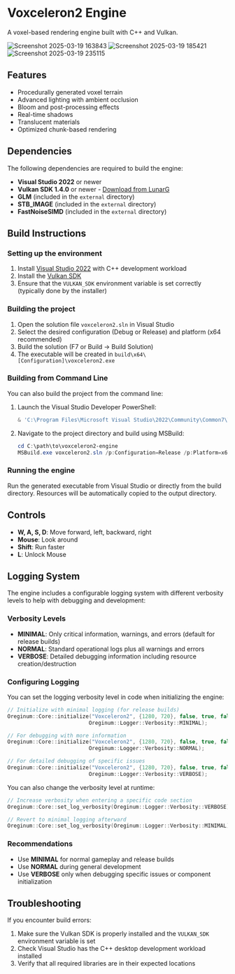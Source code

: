 # Voxceleron2 Engine

A voxel-based rendering engine built with C++ and Vulkan.

![Screenshot 2025-03-19 163843](https://github.com/user-attachments/assets/b88903c6-2c41-4211-b291-d7fd4041f25b)
![Screenshot 2025-03-19 185421](https://github.com/user-attachments/assets/57cd0df5-5ec6-4d08-839d-34a721c4816b)
![Screenshot 2025-03-19 235115](https://github.com/user-attachments/assets/ede37aef-b082-4d33-88e3-8d24147b1569)

## Features
- Procedurally generated voxel terrain
- Advanced lighting with ambient occlusion
- Bloom and post-processing effects
- Real-time shadows
- Translucent materials
- Optimized chunk-based rendering

## Dependencies
The following dependencies are required to build the engine:
- **Visual Studio 2022** or newer
- **Vulkan SDK 1.4.0** or newer - [Download from LunarG](https://vulkan.lunarg.com/sdk/home)
- **GLM** (included in the `external` directory)
- **STB_IMAGE** (included in the `external` directory)
- **FastNoiseSIMD** (included in the `external` directory)

## Build Instructions
### Setting up the environment
1. Install [Visual Studio 2022](https://visualstudio.microsoft.com/vs/) with C++ development workload
2. Install the [Vulkan SDK](https://vulkan.lunarg.com/sdk/home)
3. Ensure that the `VULKAN_SDK` environment variable is set correctly (typically done by the installer)

### Building the project
1. Open the solution file `voxceleron2.sln` in Visual Studio
2. Select the desired configuration (Debug or Release) and platform (x64 recommended)
3. Build the solution (F7 or Build → Build Solution)
4. The executable will be created in `build\x64\[Configuration]\voxceleron2.exe`

### Building from Command Line
You can also build the project from the command line:

1. Launch the Visual Studio Developer PowerShell:
   ```powershell
   & 'C:\Program Files\Microsoft Visual Studio\2022\Community\Common7\Tools\Launch-VsDevShell.ps1'
   ```

2. Navigate to the project directory and build using MSBuild:
   ```powershell
   cd C:\path\to\voxceleron2-engine
   MSBuild.exe voxceleron2.sln /p:Configuration=Release /p:Platform=x64
   ```

### Running the engine
Run the generated executable from Visual Studio or directly from the build directory. Resources will be automatically copied to the output directory.

## Controls
- **W, A, S, D**: Move forward, left, backward, right
- **Mouse**: Look around
- **Shift**: Run faster
- **L**: Unlock Mouse

## Logging System
The engine includes a configurable logging system with different verbosity levels to help with debugging and development:

### Verbosity Levels
- **MINIMAL**: Only critical information, warnings, and errors (default for release builds)
- **NORMAL**: Standard operational logs plus all warnings and errors
- **VERBOSE**: Detailed debugging information including resource creation/destruction

### Configuring Logging
You can set the logging verbosity level in code when initializing the engine:

```cpp
// Initialize with minimal logging (for release builds)
Oreginum::Core::initialize("Voxceleron2", {1280, 720}, false, true, false, 
                          Oreginum::Logger::Verbosity::MINIMAL);

// For debugging with more information
Oreginum::Core::initialize("Voxceleron2", {1280, 720}, false, true, false, 
                          Oreginum::Logger::Verbosity::NORMAL);

// For detailed debugging of specific issues
Oreginum::Core::initialize("Voxceleron2", {1280, 720}, false, true, false, 
                          Oreginum::Logger::Verbosity::VERBOSE);
```

You can also change the verbosity level at runtime:
```cpp
// Increase verbosity when entering a specific code section
Oreginum::Core::set_log_verbosity(Oreginum::Logger::Verbosity::VERBOSE);

// Revert to minimal logging afterward
Oreginum::Core::set_log_verbosity(Oreginum::Logger::Verbosity::MINIMAL);
```

### Recommendations
- Use **MINIMAL** for normal gameplay and release builds
- Use **NORMAL** during general development
- Use **VERBOSE** only when debugging specific issues or component initialization

## Troubleshooting
If you encounter build errors:

1. Make sure the Vulkan SDK is properly installed and the `VULKAN_SDK` environment variable is set
2. Check Visual Studio has the C++ desktop development workload installed
3. Verify that all required libraries are in their expected locations

